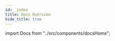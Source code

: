 ```yaml
---
id: _index
title: Docs Overview
hide_title: true
---
```


import Docs from "../src/components/docsHome";

<Docs />